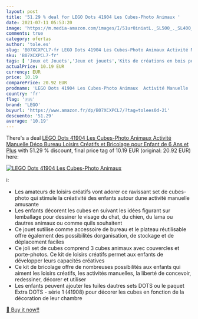```yaml
---
layout: post
title: '51.29 % deal for LEGO Dots 41904 Les Cubes-Photo Animaux '
date: 2021-07-11 05:53:20
image: 'https://m.media-amazon.com/images/I/51ur0iniatL._SL500_._SL400_.jpg'
comments: true
category: ofertas
author: 'tole.es'
slug: 'B07XCXPCL7-fr LEGO Dots 41904 Les Cubes-Photo Animaux Activité Manuelle...'
sku: 'B07XCXPCL7-fr'
tags: [ 'Jeux et Jouets','Jeux et jouets','Kits de créations en bois pour enfants','Kits de loisirs créatifs','Loisirs créatifs','lego', ]
actualPrice: 10.19 EUR
currency: EUR
price: 10.19
comparePrice: 20.92 EUR
prodname: 'LEGO Dots 41904 Les Cubes-Photo Animaux  Activité Manuelle  Déco Bureau  Loisirs Créatifs et Bricolage pour Enfant de 6 Ans et Plus'
country: 'fr'
flag: '🇫🇷'
brand: 'LEGO'
buyurl: 'https://www.amazon.fr/dp/B07XCXPCL7/?tag=tolees0d-21'
descuento: '51.29'
average: '10.19'
---
```


There's a deal [LEGO Dots 41904 Les Cubes-Photo Animaux  Activité Manuelle  Déco Bureau  Loisirs Créatifs et Bricolage pour Enfant de 6 Ans et Plus](https://www.amazon.fr/dp/B07XCXPCL7/?tag=tolees0d-21)  with  51.29 % discount, final price tag of  10.19 EUR (original: 20.92 EUR) here:

[![LEGO Dots 41904 Les Cubes-Photo Animaux ](https://m.media-amazon.com/images/I/51ur0iniatL._SL500_._SL400_.jpg)](https://www.amazon.fr/dp/B07XCXPCL7/?tag=tolees0d-21)

ℹ️:

- Les amateurs de loisirs créatifs vont adorer ce ravissant set de cubes-photo qui stimule la créativité des enfants autour dune activité manuelle amusante
- Les enfants décorent les cubes en suivant les idées figurant sur lemballage pour dessiner le visage du chat, du chien, du lama ou dautres animaux ou comme quils souhaitent
- Ce jouet sutilise comme accessoire de bureau et le plateau réutilisable offre également des possibilités dorganisation, de stockage et de déplacement faciles
- Ce joli set de cubes comprend 3 cubes animaux avec couvercles et porte-photos. Ce kit de loisirs créatifs permet aux enfants de développer leurs capacités créatives
- Ce kit de bricolage offre de nombreuses possibilités aux enfants qui aiment les loisirs créatifs, les activités manuelles, la liberté de concevoir, redessiner, décorer et utiliser
- Les enfants peuvent ajouter les tuiles dautres sets DOTS ou le paquet Extra DOTS - série 1 (41908) pour décorer les cubes en fonction de la décoration de leur chambre

[🛒 Buy it now!!](https://www.amazon.fr/dp/B07XCXPCL7/?tag=tolees0d-21)
